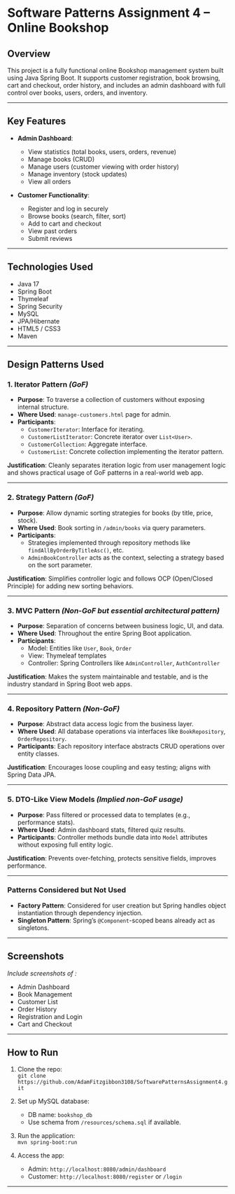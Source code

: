 # Software Patterns Assignment 4 – Online Bookshop

## Overview

This project is a fully functional online Bookshop management system built using Java Spring Boot. It supports customer registration, book browsing, cart and checkout, order history, and includes an admin dashboard with full control over books, users, orders, and inventory.

---

## Key Features

- **Admin Dashboard**:
  - View statistics (total books, users, orders, revenue)
  - Manage books (CRUD)
  - Manage users (customer viewing with order history)
  - Manage inventory (stock updates)
  - View all orders

- **Customer Functionality**:
  - Register and log in securely
  - Browse books (search, filter, sort)
  - Add to cart and checkout
  - View past orders
  - Submit reviews

---

## Technologies Used

- Java 17
- Spring Boot
- Thymeleaf
- Spring Security
- MySQL
- JPA/Hibernate
- HTML5 / CSS3
- Maven

---

## Design Patterns Used

### 1. **Iterator Pattern** *(GoF)*
- **Purpose**: To traverse a collection of customers without exposing internal structure.
- **Where Used**: `manage-customers.html` page for admin.
- **Participants**:
  - `CustomerIterator`: Interface for iterating.
  - `CustomerListIterator`: Concrete iterator over `List<User>`.
  - `CustomerCollection`: Aggregate interface.
  - `CustomerList`: Concrete collection implementing the iterator pattern.

**Justification**: Cleanly separates iteration logic from user management logic and shows practical usage of GoF patterns in a real-world web app.

---

### 2. **Strategy Pattern** *(GoF)*
- **Purpose**: Allow dynamic sorting strategies for books (by title, price, stock).
- **Where Used**: Book sorting in `/admin/books` via query parameters.
- **Participants**:
  - Strategies implemented through repository methods like `findAllByOrderByTitleAsc()`, etc.
  - `AdminBookController` acts as the context, selecting a strategy based on the sort parameter.

**Justification**: Simplifies controller logic and follows OCP (Open/Closed Principle) for adding new sorting behaviors.

---

### 3. **MVC Pattern** *(Non-GoF but essential architectural pattern)*
- **Purpose**: Separation of concerns between business logic, UI, and data.
- **Where Used**: Throughout the entire Spring Boot application.
- **Participants**:
  - Model: Entities like `User`, `Book`, `Order`
  - View: Thymeleaf templates
  - Controller: Spring Controllers like `AdminController`, `AuthController`

**Justification**: Makes the system maintainable and testable, and is the industry standard in Spring Boot web apps.

---

### 4. **Repository Pattern** *(Non-GoF)*
- **Purpose**: Abstract data access logic from the business layer.
- **Where Used**: All database operations via interfaces like `BookRepository`, `OrderRepository`.
- **Participants**: Each repository interface abstracts CRUD operations over entity classes.

**Justification**: Encourages loose coupling and easy testing; aligns with Spring Data JPA.

---

### 5. **DTO-Like View Models** *(Implied non-GoF usage)*
- **Purpose**: Pass filtered or processed data to templates (e.g., performance stats).
- **Where Used**: Admin dashboard stats, filtered quiz results.
- **Participants**: Controller methods bundle data into `Model` attributes without exposing full entity logic.

**Justification**: Prevents over-fetching, protects sensitive fields, improves performance.

---

### Patterns Considered but Not Used

- **Factory Pattern**: Considered for user creation but Spring handles object instantiation through dependency injection.
- **Singleton Pattern**: Spring’s `@Component`-scoped beans already act as singletons.

---

## Screenshots

*Include screenshots of :*
- Admin Dashboard
- Book Management
- Customer List
- Order History
- Registration and Login
- Cart and Checkout

---

## How to Run

1. Clone the repo:  
   `git clone https://github.com/AdamFitzgibbon3108/SoftwarePatternsAssignment4.git`

2. Set up MySQL database:  
   - DB name: `bookshop_db`
   - Use schema from `/resources/schema.sql` if available.

3. Run the application:  
   `mvn spring-boot:run`

4. Access the app:  
   - Admin: `http://localhost:8080/admin/dashboard`  
   - Customer: `http://localhost:8080/register` or `/login`

---
